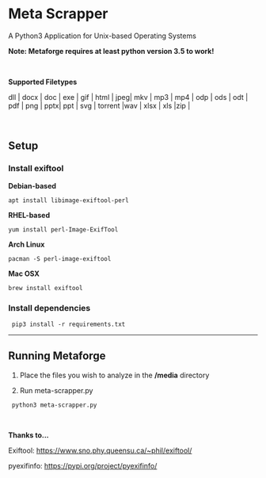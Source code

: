 #  Meta Scrapper #



A Python3 Application for Unix-based Operating Systems

**Note: Metaforge requires at least python version 3.5 to work!**

<br>

**Supported Filetypes**

dll | docx | doc  |
exe | gif  | html |
jpeg| mkv  | mp3  |
mp4 | odp  | ods  |
odt | pdf  | png  |
pptx| ppt  | svg  |
torrent |wav | xlsx |
xls  |zip |

<br>

## Setup ##

### Install exiftool ###


**Debian-based**

<code>apt install libimage-exiftool-perl</code>

**RHEL-based**

<code>yum install perl-Image-ExifTool</code>

**Arch Linux**

<code>pacman -S perl-image-exiftool</code>

**Mac OSX**

<code>brew install exiftool </code>


### Install dependencies ###

<code> pip3 install -r requirements.txt </code>

<hr>



## Running Metaforge ##

1) Place the files you wish to analyze in the **/media** directory

2) Run meta-scrapper.py

<code> python3 meta-scrapper.py </code>


<br>




**Thanks to...**


Exiftool: https://www.sno.phy.queensu.ca/~phil/exiftool/

pyexifinfo: https://pypi.org/project/pyexifinfo/
